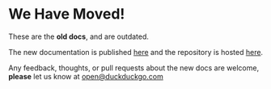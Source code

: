# We Have Moved!

These are the **old docs**, and are outdated.

The new documentation is published [here](#) and the repository is hosted [here](https://github.com/duckduckgo/duckduckhack-docs).

Any feedback, thoughts, or pull requests about the new docs are welcome, **please** let us know at open@duckduckgo.com

